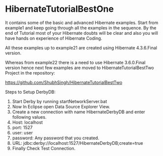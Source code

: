 # HibernateTutorialBestOne

It contains some of the basic and advanced Hibernate examples. Start from example1 and keep going through all the examples in the sequence. By the end of Tutorial most of your Hibernate doubts will be clear and also you will have hands on experience of Hibernate Coding.

All these examples up to example21 are created using Hibernate 4.3.6.Final version.

Whereas from example22 there is a need to use Hibernate 3.6.0.Final version hence next few examples are moved to HibernateTutorialBestTwo Project in the repository:

https://github.com/ShubhSingh/HibernateTutorialBestTwo

Steps to Setup DerbyDB:

1. Start Derby by running startNetworkServer.bat
2. Now In Eclipse open Data Source Explorer View.
3. Create a new connection with name HibernateDerbyDB and enter following values.
4. Host: localhost
5. port: 1527
6. user: user
7. password: Any password that you created.
8. URL: jdbc:derby://localhost:1527/HibernateDerbyDB;create=true
9. Finally Check Test Connection.
